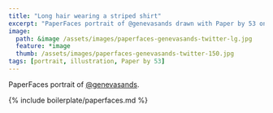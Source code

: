 ```yaml
---
title: "Long hair wearing a striped shirt"
excerpt: "PaperFaces portrait of @genevasands drawn with Paper by 53 on an iPad."
image: 
  path: &image /assets/images/paperfaces-genevasands-twitter-lg.jpg 
  feature: *image
  thumb: /assets/images/paperfaces-genevasands-twitter-150.jpg
tags: [portrait, illustration, Paper by 53]
---
```


PaperFaces portrait of [@genevasands](http://twitter.com/genevasands).

{% include boilerplate/paperfaces.md %}